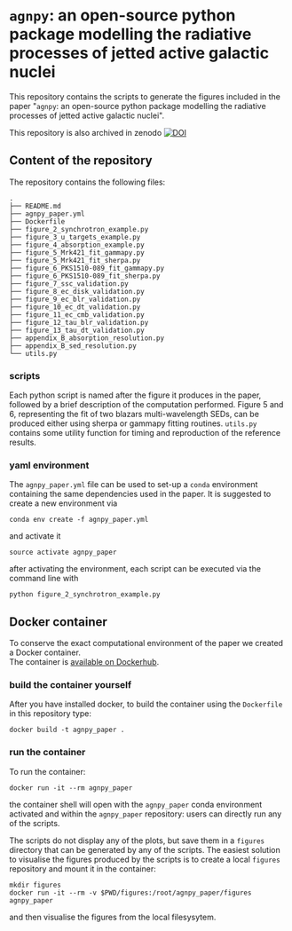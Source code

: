 # `agnpy`: an open-source python package modelling the radiative processes of jetted active galactic nuclei

This repository contains the scripts to generate the figures included in the paper 
"`agnpy`: an open-source python package modelling the radiative processes of jetted active galactic nuclei".

This repository is also archived in zenodo [![DOI](https://zenodo.org/badge/318151275.svg)](https://zenodo.org/badge/latestdoi/318151275)

## Content of the repository
The repository contains the following files:
```
.
├── README.md
├── agnpy_paper.yml
├── Dockerfile
├── figure_2_synchrotron_example.py
├── figure_3_u_targets_example.py
├── figure_4_absorption_example.py
├── figure_5_Mrk421_fit_gammapy.py
├── figure_5_Mrk421_fit_sherpa.py
├── figure_6_PKS1510-089_fit_gammapy.py
├── figure_6_PKS1510-089_fit_sherpa.py
├── figure_7_ssc_validation.py
├── figure_8_ec_disk_validation.py
├── figure_9_ec_blr_validation.py
├── figure_10_ec_dt_validation.py
├── figure_11_ec_cmb_validation.py
├── figure_12_tau_blr_validation.py
├── figure_13_tau_dt_validation.py
├── appendix_B_absorption_resolution.py
├── appendix_B_sed_resolution.py
└── utils.py

```

### scripts
Each python script is named after the figure it produces in the paper, followed by a brief description of the computation performed.
Figure 5 and 6, representing the fit of two blazars multi-wavelength SEDs, can be produced either using sherpa or gammapy fitting routines.
`utils.py` contains some utility function for timing and reproduction of the reference results. 

### yaml environment
The `agnpy_paper.yml` file can be used to set-up a `conda` environment containing the same dependencies used in the paper.
It is suggested to create a new environment via
```shell
conda env create -f agnpy_paper.yml
```
and activate it 
```shell
source activate agnpy_paper
```
after activating the environment, each script can be executed via the command line with
```shell
python figure_2_synchrotron_example.py
```

## Docker container
To conserve the exact computational environment of the paper we created a Docker container.    
The container is [available on Dockerhub](https://hub.docker.com/r/cosimonigro/agnpy_paper).

### build the container yourself
After you have installed docker, to build the container using the `Dockerfile` in this repository type:
```
docker build -t agnpy_paper .
```

### run the container
To run the container:
```
docker run -it --rm agnpy_paper
```
the container shell will open with the `agnpy_paper` conda environment activated and within the `agnpy_paper` repository: users can directly run any of the scripts.

The scripts do not display any of the plots, but save them in a `figures` directory that can be generated by any of the scripts.
The easiest solution to visualise the figures produced by the scripts is to create a local `figures` repository and mount it in the container:
```
mkdir figures
docker run -it --rm -v $PWD/figures:/root/agnpy_paper/figures agnpy_paper
```
and then visualise the figures from the local filesysytem.
